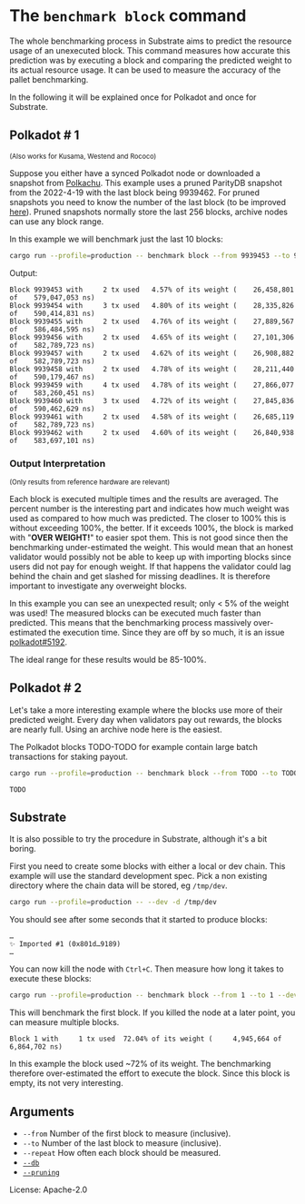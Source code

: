 # The `benchmark block` command

The whole benchmarking process in Substrate aims to predict the resource usage of an unexecuted block. This command
measures how accurate this prediction was by executing a block and comparing the predicted weight to its actual resource
usage. It can be used to measure the accuracy of the pallet benchmarking.

In the following it will be explained once for Polkadot and once for Substrate.

## Polkadot # 1
<sup>(Also works for Kusama, Westend and Rococo)</sup>


Suppose you either have a synced Polkadot node or downloaded a snapshot from [Polkachu]. This example uses a pruned
ParityDB snapshot from the 2022-4-19 with the last block being 9939462. For pruned snapshots you need to know the number
of the last block (to be improved [here]). Pruned snapshots normally store the last 256 blocks, archive nodes can use
any block range.

In this example we will benchmark just the last 10 blocks:
```sh
cargo run --profile=production -- benchmark block --from 9939453 --to 9939462 --db paritydb
```

Output:
```pre
Block 9939453 with     2 tx used   4.57% of its weight (    26,458,801 of    579,047,053 ns)
Block 9939454 with     3 tx used   4.80% of its weight (    28,335,826 of    590,414,831 ns)
Block 9939455 with     2 tx used   4.76% of its weight (    27,889,567 of    586,484,595 ns)
Block 9939456 with     2 tx used   4.65% of its weight (    27,101,306 of    582,789,723 ns)
Block 9939457 with     2 tx used   4.62% of its weight (    26,908,882 of    582,789,723 ns)
Block 9939458 with     2 tx used   4.78% of its weight (    28,211,440 of    590,179,467 ns)
Block 9939459 with     4 tx used   4.78% of its weight (    27,866,077 of    583,260,451 ns)
Block 9939460 with     3 tx used   4.72% of its weight (    27,845,836 of    590,462,629 ns)
Block 9939461 with     2 tx used   4.58% of its weight (    26,685,119 of    582,789,723 ns)
Block 9939462 with     2 tx used   4.60% of its weight (    26,840,938 of    583,697,101 ns)
```

### Output Interpretation

<sup>(Only results from reference hardware are relevant)</sup>

Each block is executed multiple times and the results are averaged. The percent number is the interesting part and
indicates how much weight was used as compared to how much was predicted. The closer to 100% this is without exceeding
100%, the better. If it exceeds 100%, the block is marked with "**OVER WEIGHT!**" to easier spot them. This is not good
since then the benchmarking under-estimated the weight. This would mean that an honest validator would possibly not be
able to keep up with importing blocks since users did not pay for enough weight. If that happens the validator could lag
behind the chain and get slashed for missing deadlines. It is therefore important to investigate any overweight blocks.

In this example you can see an unexpected result; only < 5% of the weight was used! The measured blocks can be executed
much faster than predicted. This means that the benchmarking process massively over-estimated the execution time. Since
they are off by so much, it is an issue [polkadot#5192].

The ideal range for these results would be 85-100%.

## Polkadot # 2

Let's take a more interesting example where the blocks use more of their predicted weight. Every day when validators pay
out rewards, the blocks are nearly full. Using an archive node here is the easiest.

The Polkadot blocks TODO-TODO for example contain large batch transactions for staking payout.

```sh
cargo run --profile=production -- benchmark block --from TODO --to TODO --db paritydb
```

```pre
TODO
```

## Substrate

It is also possible to try the procedure in Substrate, although it's a bit boring.

First you need to create some blocks with either a local or dev chain. This example will use the standard development
spec. Pick a non existing directory where the chain data will be stored, eg `/tmp/dev`.
```sh
cargo run --profile=production -- --dev -d /tmp/dev
```
You should see after some seconds that it started to produce blocks:
```pre
…
✨ Imported #1 (0x801d…9189)
…
```
You can now kill the node with `Ctrl+C`. Then measure how long it takes to execute these blocks:
```sh
cargo run --profile=production -- benchmark block --from 1 --to 1 --dev -d /tmp/dev --pruning archive
```
This will benchmark the first block. If you killed the node at a later point, you can measure multiple blocks.
```pre
Block 1 with     1 tx used  72.04% of its weight (     4,945,664 of      6,864,702 ns)
```

In this example the block used ~72% of its weight. The benchmarking therefore over-estimated the effort to execute the
block. Since this block is empty, its not very interesting.

## Arguments

- `--from` Number of the first block to measure (inclusive).
- `--to` Number of the last block to measure (inclusive).
- `--repeat` How often each block should be measured.
- [`--db`]
- [`--pruning`]

License: Apache-2.0

<!-- LINKS -->

[Polkachu]: https://polkachu.com/snapshots
[here]: https://github.com/paritytech/substrate/issues/11141
[polkadot#5192]: https://github.com/paritytech/polkadot/issues/5192

[`--db`]: ../shared/README.md#arguments
[`--pruning`]: ../shared/README.md#arguments

